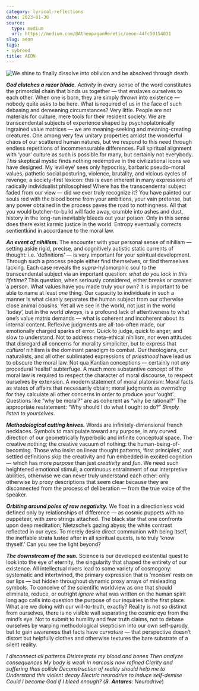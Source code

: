 ```yaml
---
category: lyrical-reflections
date: 2023-01-30
source:
  type: medium
  url: https://medium.com/@AtheopaganHeretic/aeon-44fc50154031
slug: aeon
tags:
- sybreed
title: AEON
---
```


![**We shine to finally dissolve into oblivion and be absolved through death**](1_b4Sg17zNFNJlV8KYnFGyRQ.webp)

***God clutches a razor blade.*** *Activity* in every sense of the word constitutes the primordial chain that binds us together — that enslaves ourselves to each other. When one is born, they are simply *thrown* into existence — nobody quite asks to be here. What is required of us in the face of such debasing and demeaning circumstances? Very little. People are not materials for culture, mere tools for their resident society. We are transcendental subjects of experience shaped by psychoplatonically ingrained value matrices — we are meaning-seeking and meaning-creating creatures. One among very few unitary properties amidst the wonderful chaos of our scattered human natures, but we respond to this need through endless repetitions of incommensurable differences. Full spiritual alignment with ‘your’ culture as such is possible for many, but certainly not everybody. *This* skeptical mystic finds nothing redemptive in the civilizational icons we have designed. My ‘evil eye’ sees only hypocrisy, barbaric pseudo-moral values, pathetic social posturing, violence, brutality, and vicious cycles of revenge; a society-first lexicon: this is even inherent in many expressions of radically individualist philosophies! Where has the transcendental subject faded from our view — did we ever truly recognize it? You have painted our souls red with the blood borne from your ambitions, your vain pretense, but any power obtained in the process paves the road to nothingness. All that you would butcher-to-build will fade away, crumble into ashes and dust, history in the long-run inevitably bleeds out your poison. Only in this sense does there exist karmic justice in the world. Entropy eventually corrects sentientkind in accordance to the moral law.

***An event of nihilism.*** The encounter with your personal sense of nihilism — setting aside rigid, precise, and cognitively autistic static currents of thought: i.e. ‘definitions’ — is very important for your spiritual development. Through such a process people either find themselves, or find themselves lacking. Each case reveals the *supra*-hylomorphic soul to the transcendental subject via an important question: *what do you lack in this lifetime?* This question, when seriously considered, either breaks or creates a person. What values have you made truly your own? It is important to be able to name at least *one* thing. Our capacity to individuate in such a manner is what cleanly separates the human subject from our otherwise close animal cousins. Yet all we see in the world, not just in the world ‘today’, but in the world *always*, is a profound lack of attentiveness to what one’s value matrix demands — what is coherent and incoherent about its internal content. Reflexive judgments are all-too-often made, our emotionally charged sparks of error. Quick to judge, quick to anger, and slow to understand. Not to address meta-ethical nihilism, nor even attitudes that disregard all concerns for morality simpliciter, but to express that *cultural* nihilism is the dominant paradigm to combat. Our theologians, our naturalists, and all other sublimated expressions of *priesthood* have lead us to obscure the moral law. Not qua Kantian conceptions — certainly not *any* procedural ‘realist’ subterfuge. A much more substantive concept of the moral law is required to respect the character of moral discourse, to respect ourselves by extension. A modern statement of moral platonism: Moral facts as states of affairs that necessarily obtain; moral judgments as *overriding* for they calculate all other concerns in order to produce your ‘ought’. Questions like “why be moral?” are as coherent as “why be rational?” The appropriate restatement: “Why should I do what I ought to do?” *Simply listen to yourselves*.

***Methodological cutting knives.*** Words are infinitely-dimensional french necklaces. Symbols to manipulate toward any purpose, in any curved direction of our geometrically hyperbolic and infinite conceptual space. The creative nothing; the creative vacuum of nothing: the human-being-of-becoming. Those who insist on linear thought patterns, ‘first principles’, and settled definitions skip the creativity and fun embedded in excited cognition — which has more *purpose* than just *creativity* and *fun*. We need such heightened emotional stimuli, a continuous entrainment of our interpretive abilities, otherwise we can never truly understand each other: only otherwise by proxy descriptions that seem clear because they are disconnected from the process of deliberation — from the true voice of the speaker.

***Orbiting around poles of raw negativity.*** We float in a directionless void defined only by relationships of difference — as cosmic puppets with no puppeteer, with zero strings attached. The black star that one confronts upon deep meditation; Nietzsche’s gazing abyss; the white contrast reflected in our eyes. To merely desire direct communion with being itself, the ineffable strata lusted after in all spiritual quests, is to truly ‘know thyself.’ Can you see the light beyond?

***The downstream of the sun.*** Science is our developed existential quest to look into the eye of eternity, the singularity that shaped the entirety of our existence. All intellectual rivers lead to some variety of cosmogony: systematic and intertwined, the primary expression that is ‘monism’ rests on our lips — but hidden throughout dynamic proxy arrays of misleading symbols. To conceive of the scientific worldview as one that should eliminate, reduce, or outright *ignore* what was written on the human spirit long ago calls into question the purpose of our inquiries in the first place. What are we doing with our will-to-truth, exactly? Reality is not so distinct from ourselves, there is no visible wall separating the cosmic eye from the mind’s eye. Not to submit to humility and fear truth claims, not to debase ourselves by warping methodological skepticism into our own self-parody, but to gain awareness that facts have *curvature* — that perspective doesn’t distort but helpfully clothes and otherwise textures the bare substrate of a silent reality.

*I disconnect all patterns
Disintegrate my blood and bones
Then analyze consequences
My body is weak in narcosis now refined
Clarity and suffering thus collide
Deconstruction of reality should help me to
Understand this violent decay
Electric neurodrive to induce self-demise
Could I become God if I bleed enough?*
(***S***. ***Antares***: *Neurodrive*)
